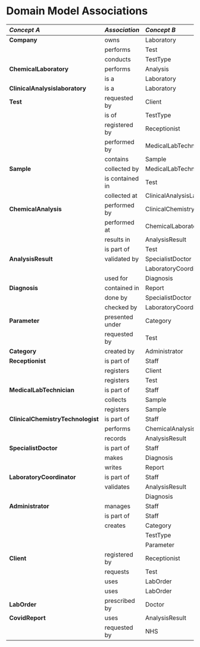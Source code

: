 # Domain Model Associations

| **_Concept A_**   | **_Association_**  | **_Concept B_**                                            |                                       
|:------------------------|:-----------------|:--------------------------------------------|
| **Company** | owns | Laboratory |
|  | performs | Test |
|  | conducts | TestType |
| **ChemicalLaboratory** | performs | Analysis |
|  | is a | Laboratory |
| **ClinicalAnalysislaboratory** | is a | Laboratory |
| **Test** | requested by | Client |
|  | is of | TestType |
|  | registered by | Receptionist |
|  | performed by | MedicalLabTechnician |
|  | contains | Sample
| **Sample** | collected by | MedicalLabTechnician |
|  | is contained in | Test |
|  | collected at | ClinicalAnalysisLaboratory |
| **ChemicalAnalysis** | performed by | ClinicalChemistryTechnologist |
|  | performed at | ChemicalLaboratory |
|  | results in | AnalysisResult |
|  | is part of | Test |
| **AnalysisResult** | validated by | SpecialistDoctor |
|  |  | LaboratoryCoordinator |
|  | used for | Diagnosis |
| **Diagnosis** | contained in | Report |
|  | done by | SpecialistDoctor |
|  | checked by | LaboratoryCoordinator |
| **Parameter** | presented under | Category |
|  | requested by | Test |
| **Category** | created by | Administrator |
| **Receptionist** | is part of | Staff |
|  | registers | Client |
|  | registers | Test |
| **MedicalLabTechnician** | is part of | Staff |
|  | collects | Sample |
|  | registers | Sample |
| **ClinicalChemistryTechnologist** | is part of | Staff |
|  | performs | ChemicalAnalysis |
|  | records | AnalysisResult |
| **SpecialistDoctor** | is part of | Staff |
|  | makes | Diagnosis |
|  | writes | Report |
| **LaboratoryCoordinator** | is part of | Staff |
|  | validates | AnalysisResult |
|  |  | Diagnosis |
| **Administrator** | manages | Staff |
|  | is part of | Staff |
|  | creates | Category |
|  |  | TestType |
|  |  | Parameter |
| **Client** | registered by | Receptionist |
|  | requests | Test |
|  | uses | LabOrder |
|  | uses | LabOrder |
| **LabOrder** | prescribed by | Doctor |
| **CovidReport** | uses | AnalysisResult |
|  | requested by | NHS |






